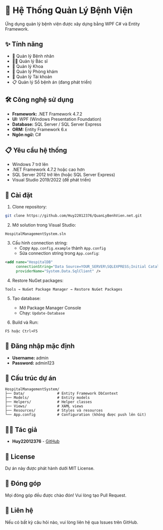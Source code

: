 # 🏥 Hệ Thống Quản Lý Bệnh Viện

Ứng dụng quản lý bệnh viện được xây dựng bằng WPF C# và Entity Framework.

## ✨ Tính năng

- 👥 Quản lý Bệnh nhân
- 👨‍⚕️ Quản lý Bác sĩ
- 🏢 Quản lý Khoa
- 🏥 Quản lý Phòng khám
- 👤 Quản lý Tài khoản
- 📋 Quản lý Sổ bệnh án (đang phát triển)

## 🛠️ Công nghệ sử dụng

- **Framework:** .NET Framework 4.7.2
- **UI:** WPF (Windows Presentation Foundation)
- **Database:** SQL Server / SQL Server Express
- **ORM:** Entity Framework 6.x
- **Ngôn ngữ:** C#

## 📋 Yêu cầu hệ thống

- Windows 7 trở lên
- .NET Framework 4.7.2 hoặc cao hơn
- SQL Server 2012 trở lên (hoặc SQL Server Express)
- Visual Studio 2019/2022 (để phát triển)

## 🚀 Cài đặt

1. Clone repository:
```bash
git clone https://github.com/Huy22012376/QuanLyBenhVien.net.git
```

2. Mở solution trong Visual Studio:
```
HospitalManagementSystem.sln
```

3. Cấu hình connection string:
   - Copy `App.config.example` thành `App.config`
   - Sửa connection string trong `App.config`:
```xml
<add name="HospitalDB" 
     connectionString="Data Source=YOUR_SERVER\SQLEXPRESS;Initial Catalog=HospitalDB;Integrated Security=True" 
     providerName="System.Data.SqlClient" />
```

4. Restore NuGet packages:
```
Tools → NuGet Package Manager → Restore NuGet Packages
```

5. Tạo database:
   - Mở Package Manager Console
   - Chạy: `Update-Database`

6. Build và Run:
```
F5 hoặc Ctrl+F5
```

## 🔑 Đăng nhập mặc định

- **Username:** admin
- **Password:** admin123

## 📂 Cấu trúc dự án
```
HospitalManagementSystem/
├── Data/               # Entity Framework DbContext
├── Models/             # Entity models
├── Helpers/            # Helper classes
├── Views/              # XAML views
├── Resources/          # Styles và resources
└── App.config          # Configuration (không được push lên Git)
```

## 👨‍💻 Tác giả

- **Huy22012376** - [GitHub](https://github.com/Huy22012376)

## 📄 License

Dự án này được phát hành dưới MIT License.

## 🤝 Đóng góp

Mọi đóng góp đều được chào đón! Vui lòng tạo Pull Request.

## 📧 Liên hệ

Nếu có bất kỳ câu hỏi nào, vui lòng liên hệ qua Issues trên GitHub.
